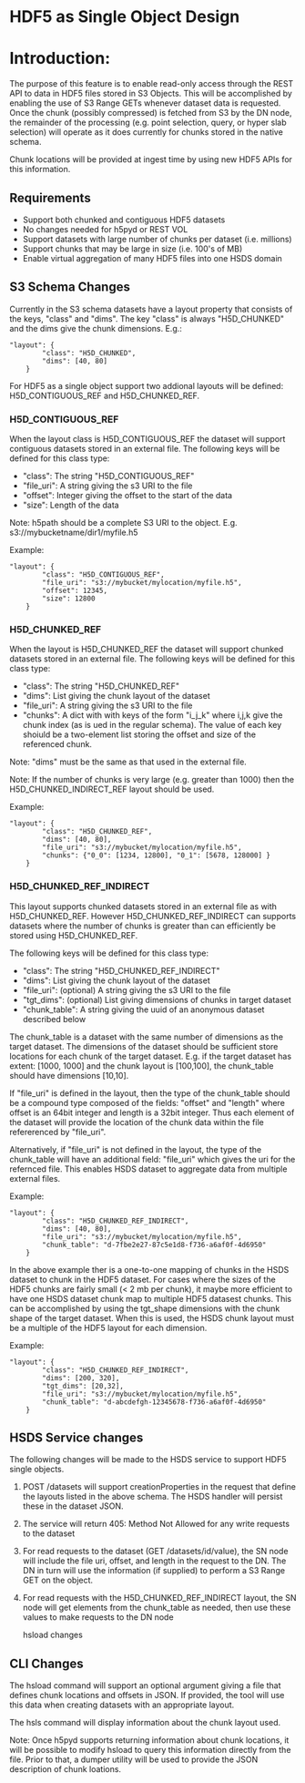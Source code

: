 # HDF5 as Single Object Design



# Introduction:

The purpose of this feature is to enable read-only access through the REST API to data in HDF5 files stored in S3 Objects.  This will be accomplished by enabling the use of S3 Range GETs whenever dataset data is requested.  Once the chunk (possibly compressed) is fetched from S3 by the DN node, the remainder of the processing (e.g. point selection, query, or hyper slab selection) will operate as it does currently for chunks stored in the native schema.

Chunk locations will be provided at ingest time by using new HDF5 APIs for this information.



## Requirements

- Support both chunked and contiguous HDF5 datasets
- No changes needed for h5pyd or REST VOL 
- Support datasets with large number of chunks per dataset (i.e. millions)
- Support chunks that may be large in size (i.e. 100's of MB)
- Enable virtual aggregation of many HDF5 files into one HSDS domain



## S3 Schema Changes

Currently in the S3 schema datasets have a layout property that consists of the keys, "class" and "dims".   The key "class" is always "H5D_CHUNKED" and the dims give the chunk dimensions.  E.g.:

```
"layout": {
        "class": "H5D_CHUNKED", 
        "dims": [40, 80]
    }
```



For HDF5 as a single object support two addional layouts will be defined: H5D_CONTIGUOUS_REF and H5D_CHUNKED_REF.

### H5D_CONTIGUOUS_REF

When the layout class is H5D_CONTIGUOUS_REF the dataset will support contiguous datasets stored in an external file.   The following keys will be defined for this class type:

- "class": The string "H5D_CONTIGUOUS_REF"
- "file_uri": A string giving the s3 URI to the file 
- "offset": Integer giving the offset to the start of the data
- "size": Length of the data



Note: h5path should be a complete S3 URI to the object.  E.g. s3://mybucketname/dir1/myfile.h5

Example:

```
"layout": {
        "class": "H5D_CONTIGUOUS_REF", 
        "file_uri": "s3://mybucket/mylocation/myfile.h5",
        "offset": 12345,
        "size": 12800
    }
```



### H5D_CHUNKED_REF

When the layout is H5D_CHUNKED_REF the dataset will support chunked datasets stored in an external file.  The following keys will be defined for this class type:

- "class": The string "H5D_CHUNKED_REF"
- "dims": List giving the chunk layout of the dataset
- "file_uri": A string giving the s3 URI to the file 
- "chunks": A dict with with keys of the form "i_j_k" where i,j,k give the chunk index (as is ued in the regular schema).  The value of each key shoiuld be a two-element list storing the offset and size of the referenced chunk.  



Note: "dims" must be the same as that used in the external file.

Note: If the number of chunks is very large (e.g. greater than 1000) then the H5D_CHUNKED_INDIRECT_REF layout should be used.



Example:

```
"layout": {
        "class": "H5D_CHUNKED_REF", 
        "dims": [40, 80],
        "file_uri": "s3://mybucket/mylocation/myfile.h5",
        "chunks": {"0_0": [1234, 12800], "0_1": [5678, 128000] }
    }
```



### H5D_CHUNKED_REF_INDIRECT

This layout supports chunked datasets stored in an external file as with H5D_CHUNKED_REF. However H5D_CHUNKED_REF_INDIRECT can supports datasets where the number of chunks is greater than can efficiently be stored using H5D_CHUNKED_REF.  

The following keys will be defined for this class type:

- "class": The string "H5D_CHUNKED_REF_INDIRECT"
- "dims": List giving the chunk layout of the dataset
- "file_uri":  (optional) A string giving the s3 URI to the file
- "tgt_dims": (optional) List giving dimensions of chunks in target dataset
- "chunk_table": A string giving the uuid of an anonymous dataset described below



The chunk_table is a dataset with the same number of dimensions as the target dataset.  The dimensions of the dataset should be sufficient store locations for each chunk of the target dataset.  E.g. if the target dataset has extent: [1000, 1000] and the chunk layout is [100,100], the chunk_table should have dimensions [10,10].

If "file_uri" is defined in the layout, then the type of the chunk_table should be a compound type composed of the fields: "offset" and "length" where offset is an 64bit integer and length is a 32bit integer.  Thus each element of the dataset will provide the location of the chunk data within the file refererenced by "file_uri".

Alternatively, if "file_uri" is not defined in the layout, the type of the chunk_table will have an additional field: "file_uri" which gives the uri for the refernced file.  This enables HSDS dataset to aggregate data from multiple external files.

Example:

```
"layout": {
        "class": "H5D_CHUNKED_REF_INDIRECT", 
        "dims": [40, 80],
        "file_uri": "s3://mybucket/mylocation/myfile.h5",
        "chunk_table": "d-7fbe2e27-87c5e1d8-f736-a6af0f-4d6950"
    }
```

In the above example ther is a one-to-one mapping of chunks in the HSDS dataset to chunk in the HDF5 dataset.
For cases where the sizes of the HDF5 chunks are fairly small (&lt; 2 mb per chunk), it maybe more efficient to
have one HSDS dataset chunk map to multiple HDF5 datasest chunks.  This can be accomplished by using the tgt_shape
dimensions with the chunk shape of the target dataset.  When this is used, the HSDS chunk layout must be a multiple 
of the HDF5 layout for each dimension.

Example:

```
"layout": {
        "class": "H5D_CHUNKED_REF_INDIRECT", 
        "dims": [200, 320],
        "tgt_dims": [20,32],
        "file_uri": "s3://mybucket/mylocation/myfile.h5",
        "chunk_table": "d-abcdefgh-12345678-f736-a6af0f-4d6950"
    }
```



## HSDS Service changes

The following changes will be made to the HSDS service to support HDF5 single objects.

1. POST /datasets will support creationProperties in the request that define the layouts listed in the above schema.  The HSDS handler will persist these in the dataset JSON.

2. The service will return 405: Method Not Allowed for any write requests to the dataset

3. For read requests to the dataset (GET /datasets/id/value), the SN node will include the file uri, offset, and length in the request to the DN.  The DN in turn will use the information (if supplied) to perform a S3 Range GET on the object.

4. For read requests with the H5D_CHUNKED_REF_INDIRECT layout, the SN node will get elements from the chunk_table as needed, then use these values to make requests to the DN node

   hsload changes  

   



## CLI Changes

The hsload command will support an optional argument giving a file that defines chunk locations and offsets in JSON.  If provided, the tool will use this data when creating datasets with an appropriate layout.

The hsls command will display information about the chunk layout used.

Note: Once h5pyd supports returning information about chunk locations, it will be possible to modify hsload to query this information directly from the file.  Prior to that, a dumper utility will be used to provide the JSON description of chunk loations.